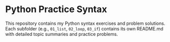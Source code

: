 # Python Practice Syntax

This repository contains my Python syntax exercises and problem solutions.
Each subfolder (e.g., `01_list`, `02_loop`, `03_if`) contains its own README.md
with detailed topic summaries and practice problems.
